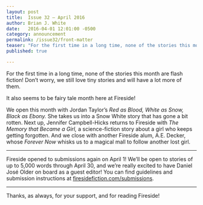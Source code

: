 ```yaml
---
layout: post
title:  Issue 32 — April 2016
author: Brian J. White
date:   2016-04-01 12:01:00 -0500
category: announcement
permalink: /issue32/front-matter
teaser: "For the first time in a long time, none of the stories this month are flash fiction!"
published: true

---
```


For the first time in a long time, none of the stories this month are flash fiction! Don’t worry, we still love tiny stories and will have a lot more of them.

It also seems to be fairy tale month here at Fireside!

We open this month with Jordan Taylor’s *Red as Blood, White as Snow, Black as Ebony.* She takes us into a Snow White story that has gone a bit rotten. Next up, Jennifer Campbell-Hicks returns to Fireside with *The Memory that Became a Girl,* a science-fiction story about a girl who keeps getting forgotten. And we close with another Fireside alum, A.E. Decker, whose *Forever Now* whisks us to a magical mall to follow another lost girl.

----

Fireside opened to submissions again on April 1! We’ll be open to stories of up to 5,000 words through April 30, and we’re really excited to have Daniel José  Older on board as a guest editor! You can find guidelines and submission instructions at [firesidefiction.com/submissions](firesidefiction.com/submissions).

----

Thanks, as always, for your support, and for reading Fireside!
